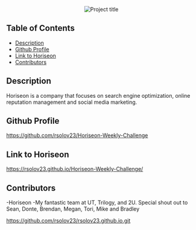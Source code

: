 <p align="center">
<img src="./assets/images/digital-marketing-meeting2.jpg"
alt="Project title">

## Table of Contents

- [Description](#description)
- [Github Profile](#github-profile)
- [Link to Horiseon](#link-to-horiseon)
- [Contributors](#contributors)

## Description <a name = "description"></a>

Horiseon is a company that focuses on search engine optimization, online reputation management and social media marketing.

## Github Profile <a name = "github-profile"></a>

https://github.com/rsolov23/Horiseon-Weekly-Challenge

## Link to Horiseon <a name = "link to Horiseon"></a>

https://rsolov23.github.io/Horiseon-Weekly-Challenge/

## Contributors <a name = "contributors"></a>

-Horiseon
-My fantastic team at UT, Trilogy, and 2U. Special shout out to Sean, Donte, Brendan, Megan, Tori, Mike and Bradley


https://github.com/rsolov23/rsolov23.github.io.git
















